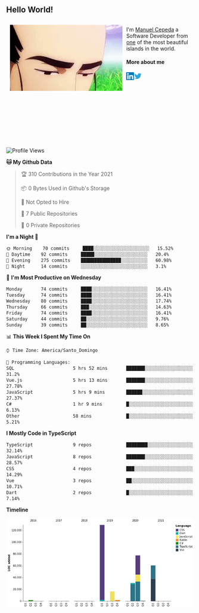 <h2> Hello World!</h2>

<div style="display:inline-block">
  <img alt="Ah, I see you're a man of culture as well" align="left" width="60%" style="margin: 10px" src="https://raw.githubusercontent.com/mecm1993/mecm1993/master/assets/background.gif">

  I'm [Manuel Cepeda](https://manuelcepeda.dev) a Software Developer from [one](https://en.wikipedia.org/wiki/Dominican_Republic) of the most beautiful islands in the world.

  #### More about me

  <a href="https://www.linkedin.com/in/manuel-cepeda-0336a999/">
    <img align="left" alt="Manuel Cepeda | LinkedIn" width="21px" src="https://raw.githubusercontent.com/mecm1993/mecm1993/master/assets/linkedin.svg" />
  </a>
  <a href="https://twitter.com/mecm1993">
    <img align="left" alt="Manuel Cepeda | Twitter" width="21px" src="https://raw.githubusercontent.com/mecm1993/mecm1993/master/assets/twitter.svg" />
  </a>
  <br />
  <br />
  <br />
  <br />
  <br />
  <br />
  <br />
  <br />
  <br />
  <br />
  <br />
</div>

<!--START_SECTION:waka-->
![Profile Views](http://img.shields.io/badge/Profile%20Views-0-blue)

**🐱 My Github Data** 

> 🏆 310 Contributions in the Year 2021
 > 
> 📦 0 Bytes Used in Github's Storage 
 > 
> 🚫 Not Opted to Hire
 > 
> 📜 7 Public Repositories 
 > 
> 🔑 0 Private Repositories  
 > 
**I'm a Night 🦉** 

```text
🌞 Morning    70 commits     ████░░░░░░░░░░░░░░░░░░░░░   15.52% 
🌆 Daytime    92 commits     █████░░░░░░░░░░░░░░░░░░░░   20.4% 
🌃 Evening    275 commits    ███████████████░░░░░░░░░░   60.98% 
🌙 Night      14 commits     ░░░░░░░░░░░░░░░░░░░░░░░░░   3.1%

```
📅 **I'm Most Productive on Wednesday** 

```text
Monday       74 commits     ████░░░░░░░░░░░░░░░░░░░░░   16.41% 
Tuesday      74 commits     ████░░░░░░░░░░░░░░░░░░░░░   16.41% 
Wednesday    80 commits     ████░░░░░░░░░░░░░░░░░░░░░   17.74% 
Thursday     66 commits     ███░░░░░░░░░░░░░░░░░░░░░░   14.63% 
Friday       74 commits     ████░░░░░░░░░░░░░░░░░░░░░   16.41% 
Saturday     44 commits     ██░░░░░░░░░░░░░░░░░░░░░░░   9.76% 
Sunday       39 commits     ██░░░░░░░░░░░░░░░░░░░░░░░   8.65%

```


📊 **This Week I Spent My Time On** 

```text
⌚︎ Time Zone: America/Santo_Domingo

💬 Programming Languages: 
SQL                      5 hrs 52 mins       ███████░░░░░░░░░░░░░░░░░░   31.2% 
Vue.js                   5 hrs 13 mins       ███████░░░░░░░░░░░░░░░░░░   27.78% 
JavaScript               5 hrs 9 mins        ██████░░░░░░░░░░░░░░░░░░░   27.37% 
C#                       1 hr 9 mins         █░░░░░░░░░░░░░░░░░░░░░░░░   6.13% 
Other                    58 mins             █░░░░░░░░░░░░░░░░░░░░░░░░   5.21%

```

**I Mostly Code in TypeScript** 

```text
TypeScript               9 repos             ████████░░░░░░░░░░░░░░░░░   32.14% 
JavaScript               8 repos             ███████░░░░░░░░░░░░░░░░░░   28.57% 
CSS                      4 repos             ███░░░░░░░░░░░░░░░░░░░░░░   14.29% 
Vue                      3 repos             ██░░░░░░░░░░░░░░░░░░░░░░░   10.71% 
Dart                     2 repos             █░░░░░░░░░░░░░░░░░░░░░░░░   7.14%

```


**Timeline**

![Chart not found](https://raw.githubusercontent.com/mecm1993/mecm1993/master/charts/bar_graph.png) 


<!--END_SECTION:waka-->